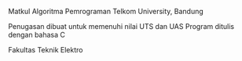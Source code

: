 Matkul Algoritma Pemrograman
Telkom University, Bandung
  
Penugasan dibuat untuk memenuhi nilai UTS dan UAS
Program ditulis dengan bahasa C

Fakultas Teknik Elektro
